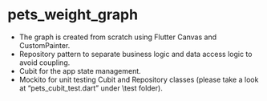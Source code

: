 # pets_weight_graph

- The graph is created from scratch using Flutter Canvas and CustomPainter.
- Repository pattern to separate business logic and data access logic to avoid coupling.
- Cubit for the app state management.
- Mockito for unit testing Cubit and Repository classes (please take a look at “pets_cubit_test.dart” under \test folder).
